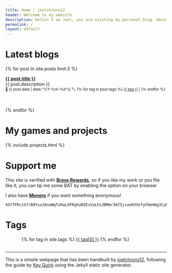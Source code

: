 ```yaml
---
title: Home | joelchrono12
header: Welcome to my website
description: Hello! I am Joel, you are visiting my personal blog. Here you can see some of my thoughts and ramblings about tech, gaming and my hobbies. I hope you enjoy your visit!
permalink: /
layout: default
---
```


# Latest blogs

{% for post in site.posts limit:3 %}
<p><strong><a href="{{ post.url }}"> {{ post.title }}</a></strong><br>
{{ post.description }}<br>
<small>
📅  {{ post.date | date:"%Y-%m-%d"}}
 🏷️
{% for tag in post.tags %}
 <a href="/tags/{{ tag }}">{{ tag }}</a> |
{% endfor %}
</small>

<br></p>
{% endfor %} 




# My games and projects

{% include projects.html %}

# Support me

This site is verified with **[Brave Rewards](https://brave.com/)**, so if you like my work or you file like it, you can tip me some BAT by enabling the option on your browser

I also have **[Monero](https://getmonero.org)** if you want something anonymous!

```
45Y7FRc1SfrB8YsoJKnoWqTxRaLdFRghaB5EvVaLhs3BMmr3mT5jsooKVVefyF6m4Hg3CyM24q7Ck6TrnbhWmmEMLVJmc1e
```

# Tags

<div style="width: 80%; margin: 0 auto;">
{% for tag in site.tags %}
    <a href="/tags/{{ tag[0] }}/" style="font-size: {{ tag[1] | size | times: 1.5 | plus: 11 }}px">{{ tag[0] }}</a>  
{% endfor %} 
</div>
<br>

---

This is a simple webpage that has been handbuilt by [joelchrono12](/contact), following the guide by [Kev Quirk](https://kevq.uk) using the Jekyll static site generator.
